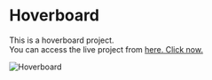# Hoverboard
This is a hoverboard project.\
You can access the live project from [here. Click now.](https://altundalyusuf.github.io/Hoverboard/)

![Hoverboard](https://user-images.githubusercontent.com/79724222/229593686-192c08cc-2424-4852-b563-9904ade38bca.gif)


